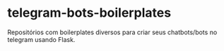# telegram-bots-boilerplates
Repositórios com boilerplates diversos para criar seus chatbots/bots no telegram usando Flask.
